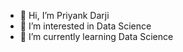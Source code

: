 - 👋 Hi, I’m Priyank Darji
- 👀 I’m interested in Data Science
- 🌱 I’m currently learning Data Science

<!---
DarjiPriyank/DarjiPriyank is a ✨ special ✨ repository because its `README.md` (this file) appears on your GitHub profile.
You can click the Preview link to take a look at your changes.
--->
